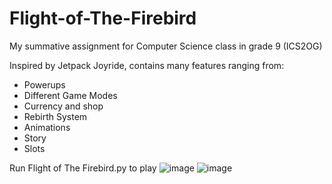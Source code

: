 # Flight-of-The-Firebird
My summative assignment for Computer Science class in grade 9 (ICS2OG)

Inspired by Jetpack Joyride, contains many features ranging from:
- Powerups
- Different Game Modes
- Currency and shop
- Rebirth System
- Animations
- Story
- Slots

Run Flight of The Firebird.py to play
![image](https://github.com/user-attachments/assets/cb39e4e1-b097-4264-b931-91f96fa3be1b)
![image](https://github.com/user-attachments/assets/dc8dd47f-854d-4994-af99-7fced89fce7a)
